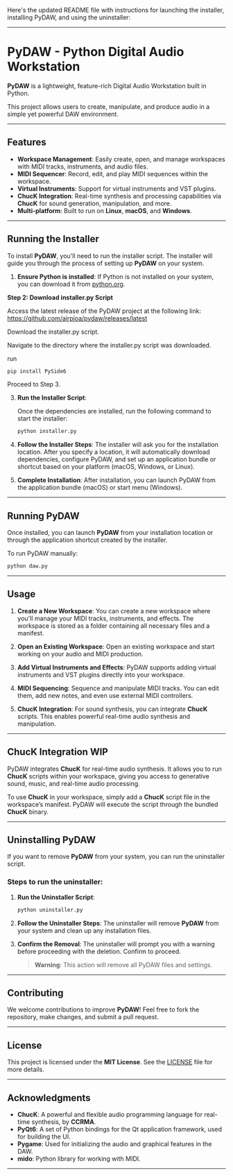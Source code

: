 Here's the updated README file with instructions for launching the installer, installing PyDAW, and using the uninstaller:

---

# **PyDAW** - Python Digital Audio Workstation

**PyDAW** is a lightweight, feature-rich Digital Audio Workstation built in Python.

This project allows users to create, manipulate, and produce audio in a simple yet powerful DAW environment.

---

## **Features**

- **Workspace Management**: Easily create, open, and manage workspaces with MIDI tracks, instruments, and audio files.
- **MIDI Sequencer**: Record, edit, and play MIDI sequences within the workspace.
- **Virtual Instruments**: Support for virtual instruments and VST plugins.
- **ChucK Integration**: Real-time synthesis and processing capabilities via **ChucK** for sound generation, manipulation, and more.
- **Multi-platform**: Built to run on **Linux**, **macOS**, and **Windows**.

---

## **Running the Installer**

To install **PyDAW**, you'll need to run the installer script. The installer will guide you through the process of setting up **PyDAW** on your system.

1. **Ensure Python is installed**: If Python is not installed on your system, you can download it from [python.org](https://www.python.org/downloads/).

**Step 2: Download installer.py Script**

Access the latest release of the PyDAW project at the following link: https://github.com/airpioa/pydaw/releases/latest

Download the installer.py script.

Navigate to the directory where the installer.py script was downloaded.

run
```bash
pip install PySide6
```

Proceed to Step 3.

3. **Run the Installer Script**:
   
   Once the dependencies are installed, run the following command to start the installer:
   ```bash
   python installer.py
   ```

4. **Follow the Installer Steps**: The installer will ask you for the installation location. After you specify a location, it will automatically download dependencies, configure PyDAW, and set up an application bundle or shortcut based on your platform (macOS, Windows, or Linux).

5. **Complete Installation**: After installation, you can launch PyDAW from the application bundle (macOS) or start menu (Windows).

---

## **Running PyDAW**

Once installed, you can launch **PyDAW** from your installation location or through the application shortcut created by the installer.

To run PyDAW manually:

```bash
python daw.py
```

---

## **Usage**

1. **Create a New Workspace**: You can create a new workspace where you'll manage your MIDI tracks, instruments, and effects. The workspace is stored as a folder containing all necessary files and a manifest.

2. **Open an Existing Workspace**: Open an existing workspace and start working on your audio and MIDI production.

3. **Add Virtual Instruments and Effects**: PyDAW supports adding virtual instruments and VST plugins directly into your workspace.

4. **MIDI Sequencing**: Sequence and manipulate MIDI tracks. You can edit them, add new notes, and even use external MIDI controllers.

5. **ChucK Integration**: For sound synthesis, you can integrate **ChucK** scripts. This enables powerful real-time audio synthesis and manipulation.

---

## **ChucK Integration** **WIP**

PyDAW integrates **ChucK** for real-time audio synthesis. It allows you to run **ChucK** scripts within your workspace, giving you access to generative sound, music, and real-time audio processing. 

To use **ChucK** in your workspace, simply add a **ChucK** script file in the workspace’s manifest. PyDAW will execute the script through the bundled **ChucK** binary. 

---

## **Uninstalling PyDAW**

If you want to remove **PyDAW** from your system, you can run the uninstaller script.

### Steps to run the uninstaller:

1. **Run the Uninstaller Script**:
   ```bash
   python uninstaller.py
   ```

2. **Follow the Uninstaller Steps**: The uninstaller will remove **PyDAW** from your system and clean up any installation files.

3. **Confirm the Removal**: The uninstaller will prompt you with a warning before proceeding with the deletion. Confirm to proceed.

   > **Warning**: This action will remove all PyDAW files and settings.

---

## **Contributing**

We welcome contributions to improve **PyDAW**! Feel free to fork the repository, make changes, and submit a pull request.

---

## **License**

This project is licensed under the **MIT License**. See the [LICENSE](LICENSE) file for more details.

---

## **Acknowledgments**

- **ChucK**: A powerful and flexible audio programming language for real-time synthesis, by **CCRMA**.
- **PyQt6**: A set of Python bindings for the Qt application framework, used for building the UI.
- **Pygame**: Used for initializing the audio and graphical features in the DAW.
- **mido**: Python library for working with MIDI.

---
